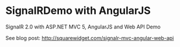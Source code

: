 SignalRDemo with AngularJS
==========================

SignalR 2.0 with ASP.NET MVC 5, AngularJS and Web API Demo

See blog post: http://squarewidget.com/signalr-mvc-angular-web-api




